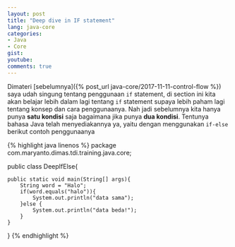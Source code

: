 ```yaml
---
layout: post
title: "Deep dive in IF statement"
lang: java-core
categories:
- Java
- Core
gist: 
youtube: 
comments: true
---
```


Dimateri [sebelumnya]({% post_url java-core/2017-11-11-control-flow %}) saya udah singung tentang penggunaan `if` statement, di section ini kita akan belajar lebih dalam lagi tentang `if` statement supaya lebih paham lagi tentang konsep dan cara penggunaanya. Nah jadi sebelumnya kita hanya punya **satu kondisi** saja bagaimana jika punya **dua kondisi**. Tentunya bahasa Java telah menyediakannya ya, yaitu dengan menggunakan `if-else` berikut contoh penggunaanya

{% highlight java linenos %}
package com.maryanto.dimas.tdi.training.java.core;

public class DeepIfElse{
    
    public static void main(String[] args){
        String word = "Halo";
        if(word.equals("halo")){
            System.out.println("data sama");
        }else {
            System.out.println("data beda!");
        }
    }
}
{% endhighlight %}